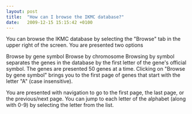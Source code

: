 ```yaml
---
layout: post
title:  "How can I browse the IKMC database?"
date:   2009-12-15 15:15:42 +0100
---
```


You can browse the IKMC database by selecting the "Browse" tab in the upper right of the screen. You are presented two options

Browse by gene symbol
Browse by chromosome
Browsing by symbol separates the genes in the database by the first letter of the gene's official symbol. The genes are presented 50 genes at a time. Clicking on "Browse by gene symbol" brings you to the first page of genes that start with the letter "A" (case insensitive).

You are presented with navigation to go to the first page, the last page, or the previous/next page. You can jump to each letter of the alphabet (along with 0-9) by selecting the letter from the list.
